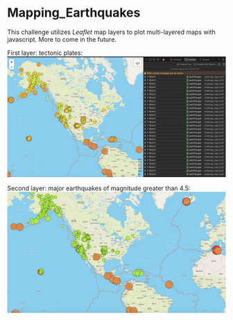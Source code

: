 # Mapping_Earthquakes

This challenge utilizes *Leaflet* map layers to plot multi-layered maps with javascript. More to come in the future. <br />

First layer: tectonic plates: <br />
<img src="Resources/tectonic.png" alt="tectonic plates layer" />

Second layer: major earthquakes of magnitude greater than 4.5: <br />
<img src="Resources/major.png" alt="major earthquakes" />